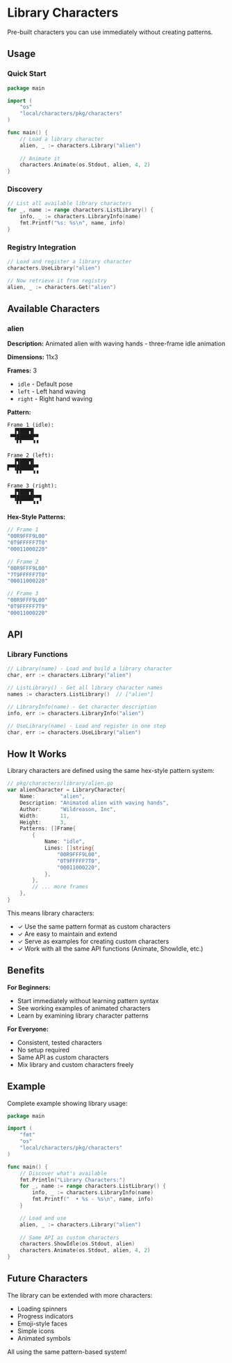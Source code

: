 # Library Characters

Pre-built characters you can use immediately without creating patterns.

## Usage

### Quick Start

```go
package main

import (
    "os"
    "local/characters/pkg/characters"
)

func main() {
    // Load a library character
    alien, _ := characters.Library("alien")
    
    // Animate it
    characters.Animate(os.Stdout, alien, 4, 2)
}
```

### Discovery

```go
// List all available library characters
for _, name := range characters.ListLibrary() {
    info, _ := characters.LibraryInfo(name)
    fmt.Printf("%s: %s\n", name, info)
}
```

### Registry Integration

```go
// Load and register a library character
characters.UseLibrary("alien")

// Now retrieve it from registry
alien, _ := characters.Get("alien")
```

## Available Characters

### alien

**Description:** Animated alien with waving hands - three-frame idle animation

**Dimensions:** 11x3

**Frames:** 3
- `idle` - Default pose
- `left` - Left hand waving
- `right` - Right hand waving

**Pattern:**
```
Frame 1 (idle):
  ▐▜███▜▌  
 ▀▜█████▛▀ 
   ▘▘   ▝▝ 

Frame 2 (left):
  ▐▜███▜▌  
▛▀▜█████▛▀ 
   ▘▘   ▝▝ 

Frame 3 (right):
  ▐▜███▜▌  
 ▀▜█████▛▀▜
   ▘▘   ▝▝ 
```

**Hex-Style Patterns:**
```go
// Frame 1
"00R9FFF9L00"
"0T9FFFFF7T0"
"00011000220"

// Frame 2
"00R9FFF9L00"
"7T9FFFFF7T0"
"00011000220"

// Frame 3
"00R9FFF9L00"
"0T9FFFFF7T9"
"00011000220"
```

## API

### Library Functions

```go
// Library(name) - Load and build a library character
char, err := characters.Library("alien")

// ListLibrary() - Get all library character names
names := characters.ListLibrary()  // ["alien"]

// LibraryInfo(name) - Get character description
info, err := characters.LibraryInfo("alien")

// UseLibrary(name) - Load and register in one step
char, err := characters.UseLibrary("alien")
```

## How It Works

Library characters are defined using the same hex-style pattern system:

```go
// pkg/characters/library/alien.go
var alienCharacter = LibraryCharacter{
    Name:        "alien",
    Description: "Animated alien with waving hands",
    Author:      "Wildreason, Inc",
    Width:       11,
    Height:      3,
    Patterns: []Frame{
        {
            Name: "idle",
            Lines: []string{
                "00R9FFF9L00",
                "0T9FFFFF7T0",
                "00011000220",
            },
        },
        // ... more frames
    },
}
```

This means library characters:
- ✓ Use the same pattern format as custom characters
- ✓ Are easy to maintain and extend
- ✓ Serve as examples for creating custom characters
- ✓ Work with all the same API functions (Animate, ShowIdle, etc.)

## Benefits

**For Beginners:**
- Start immediately without learning pattern syntax
- See working examples of animated characters
- Learn by examining library character patterns

**For Everyone:**
- Consistent, tested characters
- No setup required
- Same API as custom characters
- Mix library and custom characters freely

## Example

Complete example showing library usage:

```go
package main

import (
    "fmt"
    "os"
    "local/characters/pkg/characters"
)

func main() {
    // Discover what's available
    fmt.Println("Library Characters:")
    for _, name := range characters.ListLibrary() {
        info, _ := characters.LibraryInfo(name)
        fmt.Printf("  • %s - %s\n", name, info)
    }

    // Load and use
    alien, _ := characters.Library("alien")
    
    // Same API as custom characters
    characters.ShowIdle(os.Stdout, alien)
    characters.Animate(os.Stdout, alien, 4, 2)
}
```

## Future Characters

The library can be extended with more characters:
- Loading spinners
- Progress indicators
- Emoji-style faces
- Simple icons
- Animated symbols

All using the same pattern-based system!

